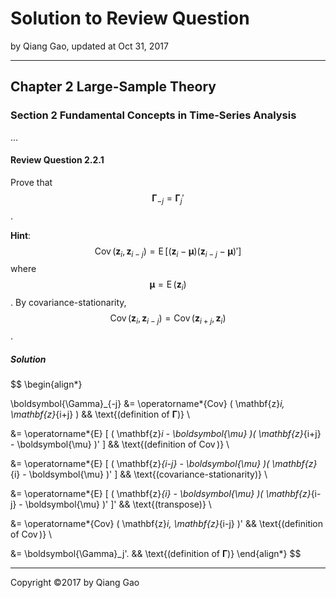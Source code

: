 # Solution to Review Question

by Qiang Gao, updated at Oct 31, 2017

---

## Chapter 2 Large-Sample Theory

### Section 2 Fundamental Concepts in Time-Series Analysis

...

#### Review Question 2.2.1

Prove that $$ \boldsymbol{\Gamma}_{-j} = \boldsymbol{\Gamma}_j' $$.

**Hint**: $$ \operatorname*{Cov} ( \mathbf{z}_i, \mathbf{z}_{i-j} ) = \operatorname*{E} [ ( \mathbf{z}_i - \boldsymbol{\mu} ) ( \mathbf{z}_{i-j} - \boldsymbol{\mu} )' ] $$ where $$ \boldsymbol{\mu} = \operatorname*{E} ( \mathbf{z}_i ) $$. By covariance-stationarity, $$ \operatorname*{Cov} ( \mathbf{z}_i, \mathbf{z}_{i-j} ) = \operatorname*{Cov} ( \mathbf{z}_{i+j}, \mathbf{z}_i ) $$.

##### Solution

$$
\begin{align*}

\boldsymbol{\Gamma}_{-j} 
&= \operatorname*{Cov} ( \mathbf{z}_i, \mathbf{z}_{i+j} ) 
&& \text{(definition of $\boldsymbol{\Gamma}$)}
\\

&= \operatorname*{E} [ ( \mathbf{z}_i - \boldsymbol{\mu} )( \mathbf{z}_{i+j} - \boldsymbol{\mu} )' ]
&& \text{(definition of $\operatorname*{Cov}$)}
\\

&= \operatorname*{E} [ ( \mathbf{z}_{i-j} - \boldsymbol{\mu} )( \mathbf{z}_{i} - \boldsymbol{\mu} )' ]
&& \text{(covariance-stationarity)}
\\

&= \operatorname*{E} [ ( \mathbf{z}_{i} - \boldsymbol{\mu} )( \mathbf{z}_{i-j} - \boldsymbol{\mu} )' ]'
&& \text{(transpose)}
\\

&= \operatorname*{Cov} ( \mathbf{z}_i, \mathbf{z}_{i-j} )' 
&& \text{(definition of $\operatorname*{Cov}$)}
\\

&= \boldsymbol{\Gamma}_j'.
&& \text{(definition of $\boldsymbol{\Gamma}$)}
\end{align*}
$$

---

Copyright ©2017 by Qiang Gao